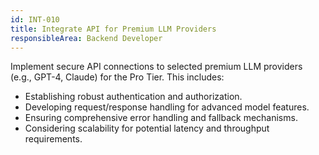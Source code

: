 ```yaml
---
id: INT-010
title: Integrate API for Premium LLM Providers
responsibleArea: Backend Developer
---
```

Implement secure API connections to selected premium LLM providers (e.g., GPT-4, Claude) for the Pro Tier. This includes:
*   Establishing robust authentication and authorization.
*   Developing request/response handling for advanced model features.
*   Ensuring comprehensive error handling and fallback mechanisms.
*   Considering scalability for potential latency and throughput requirements.